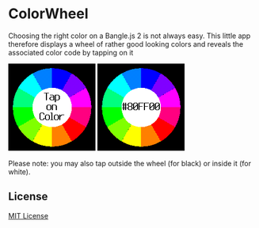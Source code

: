# ColorWheel #

Choosing the right color on a Bangle.js 2 is not always easy. This little app therefore displays a wheel of rather good looking colors and reveals the associated color code by tapping on it

![](BangleJS2-ColorWheel-2.png)
![](BangleJS2-ColorWheel-3.png)

Please note: you may also tap outside the wheel (for black) or inside it (for white).

## License ##

[MIT License](LICENSE)
